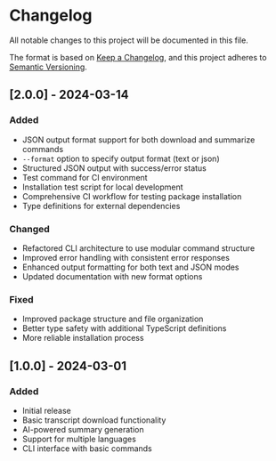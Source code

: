# Changelog

All notable changes to this project will be documented in this file.

The format is based on [Keep a Changelog](https://keepachangelog.com/en/1.0.0/),
and this project adheres to [Semantic Versioning](https://semver.org/spec/v2.0.0.html).

## [2.0.0] - 2024-03-14

### Added

- JSON output format support for both download and summarize commands
- `--format` option to specify output format (text or json)
- Structured JSON output with success/error status
- Test command for CI environment
- Installation test script for local development
- Comprehensive CI workflow for testing package installation
- Type definitions for external dependencies

### Changed

- Refactored CLI architecture to use modular command structure
- Improved error handling with consistent error responses
- Enhanced output formatting for both text and JSON modes
- Updated documentation with new format options

### Fixed

- Improved package structure and file organization
- Better type safety with additional TypeScript definitions
- More reliable installation process

## [1.0.0] - 2024-03-01

### Added

- Initial release
- Basic transcript download functionality
- AI-powered summary generation
- Support for multiple languages
- CLI interface with basic commands
